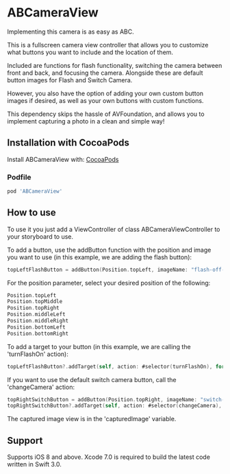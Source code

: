 # ABCameraView
Implementing this camera is as easy as ABC.

This is a fullscreen camera view controller that allows you to customize what buttons you want to include and the location of them.

Included are functions for flash functionality, switching the camera between front and back, and focusing the camera. Alongside these are default button images for Flash and Switch Camera.

However, you also have the option of adding your own custom button images if desired, as well as your own buttons with custom functions. 

This dependency skips the hassle of AVFoundation, and allows you to implement capturing a photo in a clean and simple way! 

## Installation with CocoaPods

Install ABCameraView with: [CocoaPods](http://cocoapods.org)

### Podfile

```ruby
pod 'ABCameraView'
```

## How to use
To use it you just add a ViewController of class ABCameraViewController to your storyboard to use.

To add a button, use the addButton function with the position and image you want to use
(in this example, we are adding the flash button):
```swift
topLeftFlashButton = addButton(Position.topLeft, imageName: "flash-off-button")
```

For the position parameter, select your desired position of the following:

```swift
Position.topLeft
Position.topMiddle
Position.topRight
Position.middleLeft
Position.middleRight
Position.bottomLeft
Position.bottomRight
```

To add a target to your button (in this example, we are calling the 'turnFlashOn' action):
```swift
topLeftFlashButton?.addTarget(self, action: #selector(turnFlashOn), for: UIControlEvents.touchUpInside)
```

If you want to use the default switch camera button, call the 'changeCamera' action:
```swift
topRightSwitchButton = addButton(Position.topRight, imageName: "switch-camera-button")
topRightSwitchButton?.addTarget(self, action: #selector(changeCamera), for: UIControlEvents.touchUpInside)
```

The captured image view is in the 'capturedImage' variable.

## Support

Supports iOS 8 and above. Xcode 7.0 is required to build the latest code written in Swift 3.0.

